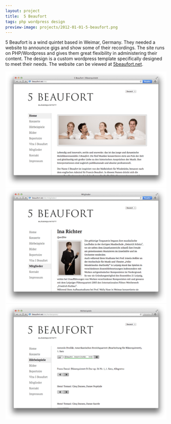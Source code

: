 ```yaml
---
layout: project
title:  5 Beaufort
tags: php wordpress design
preview-image: projects/2012-01-01-5-beaufort.png
---
```


5 Beaufort is a wind quintet based in Weimar, Germany. They needed a
website to announce gigs and show some of their recordings. The site
runs on PHP/Wordpress and gives them great flexibility in administering
their content. The design is a custom wordpress template specifically
designed to meet their needs. The website can be viewed at [5beaufort.net](http://5beaufort.net/).

![Screenshot](/assets/projects/2012-01-01-5-beaufort.png)
![Screenshot](/assets/projects/2012-01-01-5-beaufort-members.png)
![Screenshot](/assets/projects/2012-01-01-5-beaufort-audio.png)
